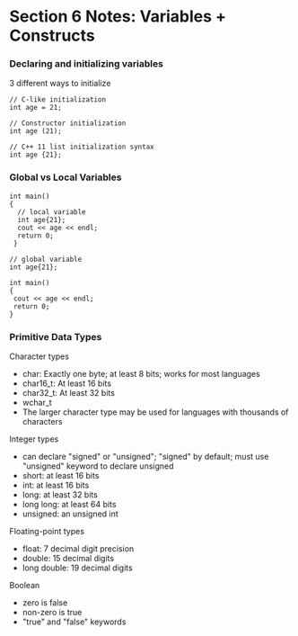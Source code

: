# Section 6 Notes: Variables + Constructs

### Declaring and initializing variables

3 different ways to initialize

```
// C-like initialization
int age = 21; 
```

```
// Constructor initialization
int age (21); 
```

```
// C++ 11 list initialization syntax
int age {21}; 
```

### Global vs Local Variables

```
int main()
{
  // local variable
  int age{21}; 
  cout << age << endl;
  return 0;
 }
 ```
 
 ```
// global variable
int age{21};

int main()
{
  cout << age << endl;
  return 0;
 }
 ```
 
### Primitive Data Types

Character types
* char: Exactly one byte; at least 8 bits; works for most languages
* char16_t: At least 16 bits
* char32_t: At least 32 bits
* wchar_t
* The larger character type may be used for languages with thousands of characters

Integer types
* can declare "signed" or "unsigned"; "signed" by default; must use "unsigned" keyword to declare unsigned
* short: at least 16 bits
* int: at least 16 bits
* long: at least 32 bits
* long long: at least 64 bits
* unsigned: an unsigned int

Floating-point types
* float: 7 decimal digit precision
* double: 15 decimal digits
* long double: 19 decimal digits

Boolean
* zero is false
* non-zero is true
* "true" and "false" keywords

